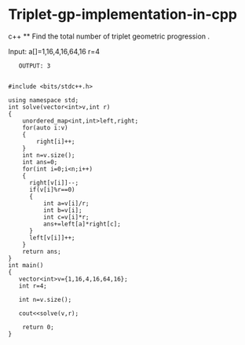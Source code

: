 # Triplet-gp-implementation-in-cpp
c++
** Find the total number of triplet geometric progression .

Input: a[]=1,16,4,16,64,16
       r=4
       
       OUTPUT: 3
       
```

#include <bits/stdc++.h>

using namespace std;
int solve(vector<int>v,int r)
{
    unordered_map<int,int>left,right;
    for(auto i:v)
    {
        right[i]++;
    }
    int n=v.size();
    int ans=0;
    for(int i=0;i<n;i++)
    {
      right[v[i]]--;
      if(v[i]%r==0)
      {
          int a=v[i]/r;
          int b=v[i];
          int c=v[i]*r;
          ans+=left[a]*right[c];
      }
      left[v[i]]++;
    }
    return ans;
}
int main()
{
   vector<int>v={1,16,4,16,64,16};
   int r=4;
   
   int n=v.size();
   
   cout<<solve(v,r);

    return 0;
}
       

